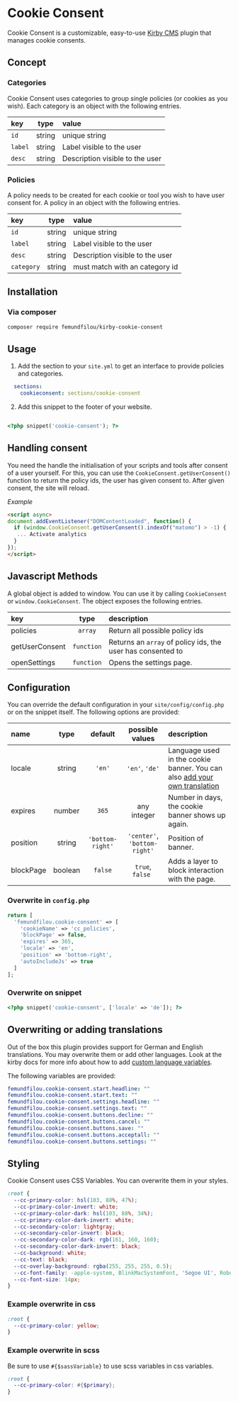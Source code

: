 # Cookie Consent

Cookie Consent is a customizable, easy-to-use [Kirby CMS](https://getkirby.com) plugin that manages cookie consents.

## Concept

### Categories

Cookie Consent uses categories to group single policies (or cookies as you wish). Each category is an object with the following entries.

| key     |  type  | value                           |
| :------ | :----: | :------------------------------ |
| `id`    | string | unique string                   |
| `label` | string | Label visible to the user       |
| `desc`  | string | Description visible to the user |

### Policies

A policy needs to be created for each cookie or tool you wish to have user consent for. A policy in an object with the following entries.

| key        |  type  | value                           |
| :--------- | :----: | :------------------------------ |
| `id`       | string | unique string                   |
| `label`    | string | Label visible to the user       |
| `desc`     | string | Description visible to the user |
| `category` | string | must match with an category id  |

## Installation

### Via composer

```bash
composer require femundfilou/kirby-cookie-consent
```

## Usage

1. Add the section to your `site.yml`  to get an interface to provide policies and categories.

```yml
  sections:
    cookieconsent: sections/cookie-consent
```

2. Add this snippet to the footer of your website.

```php

<?php snippet('cookie-consent'); ?>

```


## Handling consent

You need the handle the initialisation of your scripts and tools after consent of a user yourself.
For this, you can use the `CookieConsent.getUserConsent()` function to return the policy ids, the user has given consent to. After given consent, the site will reload.

_Example_

```html
<script async>
document.addEventListener("DOMContentLoaded", function() {
  if (window.CookieConsent.getUserConsent().indexOf("matomo") > -1) {
   ... Activate analytics
  }
});
</script>
```

## Javascript Methods

A global object is added to window. You can use it by calling `CookieConsent` or `window.CookieConsent`. The object exposes the following entries.

| key            |    type    | description                                                 |
| :------------- | :--------: | :---------------------------------------------------------- |
| policies       |  `array`   | Return all possible policy ids                              |
| getUserConsent | `function` | Returns an `array` of policy ids, the user has consented to |
| openSettings   | `function` | Opens the settings page.                                    |

## Configuration

You can override the default configuration in your `site/config/config.php` or on the snippet itself. The following options are provided:

| name      |  type   |     default      |       possible values        | description                                      |
| :-------- | :-----: | :--------------: | :--------------------------: | :----------------------------------------------- |
| locale    | string  |      `'en'`      |        `'en'`, `'de'`        | Language used in the cookie banner. You can also [add your own translation](#overwriting-or-adding-translations)                               |
| expires   | number  |      `365`       |         any integer          | Number in days, the cookie banner shows up again. |
| position  | string  | `'bottom-right'` | `'center'`, `'bottom-right'` | Position of banner.                              |
| blockPage | boolean |     `false`      |       `true`, `false `       | Adds a layer to block interaction with the page. |


### Overwrite in `config.php`

```php
return [
  'femundfilou.cookie-consent' => [
    'cookieName' => 'cc_policies',
    'blockPage' => false,
    'expires' => 365,
    'locale' => 'en',
    'position' => 'bottom-right',
    'autoIncludeJs' => true
  ]
];
```

### Overwrite on snippet

```php
<?php snippet('cookie-consent', ['locale' => 'de']); ?>
```

## Overwriting or adding translations

Out of the box this plugin provides support for German and English translations. You may overwrite them or add other languages. Look at the kirby docs for more info about how to add [custom language variables](https://getkirby.com/docs/guide/languages/custom-language-variables).

The following variables are provided:

```yml
femundfilou.cookie-consent.start.headline: ""
femundfilou.cookie-consent.start.text: ""
femundfilou.cookie-consent.settings.headline: ""
femundfilou.cookie-consent.settings.text: ""
femundfilou.cookie-consent.buttons.decline: ""
femundfilou.cookie-consent.buttons.cancel: ""
femundfilou.cookie-consent.buttons.save: ""
femundfilou.cookie-consent.buttons.acceptall: ""
femundfilou.cookie-consent.buttons.settings: ""
```



## Styling

Cookie Consent uses CSS Variables. You can overwrite them in your styles.

```css
:root {
  --cc-primary-color: hsl(103, 88%, 47%);
  --cc-primary-color-invert: white;
  --cc-primary-color-dark: hsl(103, 88%, 34%);
  --cc-primary-color-dark-invert: white;
  --cc-secondary-color: lightgray;
  --cc-secondary-color-invert: black;
  --cc-secondary-color-dark: rgb(161, 160, 160);
  --cc-secondary-color-dark-invert: black;
  --cc-background: white;
  --cc-text: black;
  --cc-overlay-background: rgba(255, 255, 255, 0.5);
  --cc-font-family: -apple-system, BlinkMacSystemFont, 'Segoe UI', Roboto, Helvetica, Arial, sans-serif;
  --cc-font-size: 14px;
}
```

### Example overwrite in css

```scss
:root {
  --cc-primary-color: yellow;
}
```

### Example overwrite in scss

Be sure to use `#{$sassVariable}` to use scss variables in css variables.

```scss
:root {
  --cc-primary-color: #{$primary};
}
```
